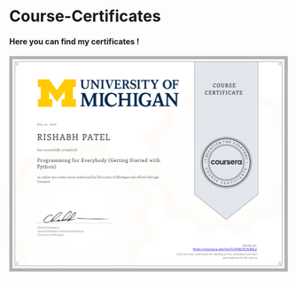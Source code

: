 # Course-Certificates
<h4>Here you can find my certificates ! </h4>
<img src="1.Getting started with python.pdf" />
